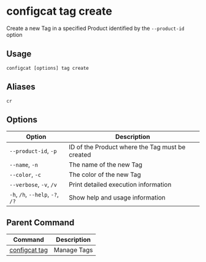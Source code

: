 # configcat tag create
Create a new Tag in a specified Product identified by the `--product-id` option
## Usage
```
configcat [options] tag create
```
## Aliases
`cr`
## Options
| Option | Description |
| ------ | ----------- |
| `--product-id`, `-p` | ID of the Product where the Tag must be created |
| `--name`, `-n` | The name of the new Tag |
| `--color`, `-c` | The color of the new Tag |
| `--verbose`, `-v`, `/v` | Print detailed execution information |
| `-h`, `/h`, `--help`, `-?`, `/?` | Show help and usage information |
## Parent Command
| Command | Description |
| ------ | ----------- |
| [configcat tag](configcat-tag.md) | Manage Tags |
